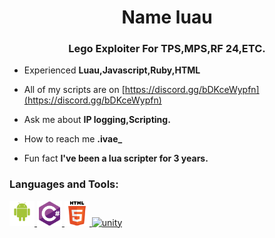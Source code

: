 <h1 align="center">Name luau</h1>
<h3 align="center">Lego Exploiter For TPS,MPS,RF 24,ETC.</h3>

- Experienced **Luau,Javascript,Ruby,HTML**

- All of my scripts are on [https://discord.gg/bDKceWypfn](https://discord.gg/bDKceWypfn)

- Ask me about **IP logging,Scripting.**

- How to reach me **.ivae_**

- Fun fact **I've been a lua scripter for 3 years.**

<h3 align="left">Languages and Tools:</h3>
<p align="left"> <a href="https://developer.android.com" target="_blank" rel="noreferrer"> <img src="https://raw.githubusercontent.com/devicons/devicon/master/icons/android/android-original-wordmark.svg" alt="android" width="40" height="40"/> </a> <a href="https://www.w3schools.com/cs/" target="_blank" rel="noreferrer"> <img src="https://raw.githubusercontent.com/devicons/devicon/master/icons/csharp/csharp-original.svg" alt="csharp" width="40" height="40"/> </a> <a href="https://www.w3.org/html/" target="_blank" rel="noreferrer"> <img src="https://raw.githubusercontent.com/devicons/devicon/master/icons/html5/html5-original-wordmark.svg" alt="html5" width="40" height="40"/> </a> <a href="https://unity.com/" target="_blank" rel="noreferrer"> <img src="https://www.vectorlogo.zone/logos/unity3d/unity3d-icon.svg" alt="unity" width="40" height="40"/> </a> </p>
